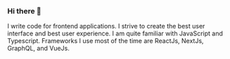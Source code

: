 ### Hi there 👋

I write code for frontend applications. I strive to create the best user interface and best user experience. I am quite familiar with JavaScript and Typescript. Frameworks I use most of the time are ReactJs, NextJs, GraphQL, and VueJs.

<!--
**MichaelGee/MichaelGee** is a ✨ _special_ ✨ repository because its `README.md` (this file) appears on your GitHub profile.

Here are some ideas to get you started:

- 🔭 I’m currently working on ...
udux.com
- 🌱 I’m currently learning ...
VueJs
- 👯 I’m looking to collaborate on ...
- 🤔 I’m looking for help with ...
- 💬 Ask me about ...
- 📫 How to reach me: ...
- 😄 Pronouns: ...
- ⚡ Fun fact: ...
-->
